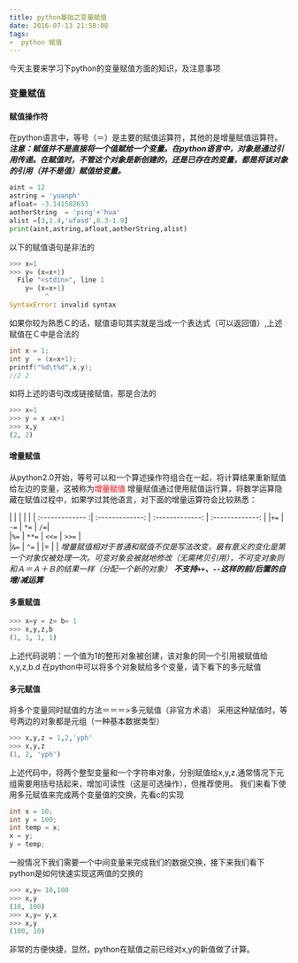 ```yaml
---
title: python基础之变量赋值
date: 2016-07-13 21:50:08
tags:
-  python 赋值
---
```

今天主要来学习下python的变量赋值方面的知识，及注意事项
### 变量赋值
#### 赋值操作符
在python语言中，等号（＝）是主要的赋值运算符，其他的是增量赋值运算符。
___注意：赋值并不是直接将一个值赋给一个变量。在python语言中，对象是通过引用传递。在赋值时，不管这个对象是新创建的，还是已存在的变量，都是将该对象的引用（并不是值）赋值给变量。___
```python
aint = 12
astring = 'yuanph'
afloat= -3.141582653
aotherString  = 'ping'+'hua'
alist =[3,1.4,'ufasd',8.3-1.9]
print(aint,astring,afloat,aotherString,alist)
```
以下的赋值语句是非法的
```python
>>> x=1
>>> y= (x=x+1)
  File "<stdin>", line 1
    y= (x=x+1)
         ^
SyntaxError: invalid syntax
```
如果你较为熟悉Ｃ的话，赋值语句其实就是当成一个表达式（可以返回值）,上述赋值在Ｃ中是合法的
```C
int x = 1;
int y  = (x=x+1);
printf("%d\t%d",x,y);
//2	2
```
如将上述的语句改成链接赋值，那是合法的
```python
>>> x=1
>>> y = x =x+1
>>> x,y
(2, 2)
```
#### 增量赋值
从python2.0开始，等号可以和一个算述操作符组合在一起，将计算结果重新赋值给左边的变量，这被称为<font style= "color:red;">增量赋值</font>
增量赋值通过使用赋值运行算，将数学运算隐藏在赋值过程中，如果学过其他语言，对下面的增量运算符会比较熟悉：

|     |     | | |
| :------------- :| :-------------: | :-------------: | :-------------: |
|`+=`       | `-=`      | `*=`       | `/=`|       
|`%=`       | `**=`     | `<<=`      | `>>=` |     
|`&=`       | `^=`      | &#124;=       | |
*增量赋值相对于普通和赋值不仅是写法改变，最有意义的变化是第一个对象仅被处理一次。可变对象会被就地修改（无需拷贝引用），不可变对象则和Ａ＝Ａ＋Ｂ的结果一样（分配一个新的对象）*
___不支持`++`、`--`这样的前/后置的自增/减运算___

#### 多重赋值
 ```python
>>> x=y = z= b= 1
>>> x,y,z,b
(1, 1, 1, 1)
 ```
 上述代码说明：一个值为1的整形对象被创建，该对象的同一个引用被赋值给x,y,z,b.d 在python中可以将多个对象赋给多个变量，请下看下的多元赋值
#### 多元赋值
将多个变量同时赋值的方法＝＝＝>多元赋值（非官方术语）
采用这种赋值时，等号两边的对象都是元组（一种基本数据类型）
```python
>>> x,y,z = 1,2,'yph'
>>> x,y,z
(1, 2, 'yph')
```
上述代码中，将两个整型变量和一个字符串对象，分别赋值给x,y,z.通常情况下元组需要用括号括起来，增加可读性（这是可选操作），但推荐使用。
我们来看下使用多元赋值来完成两个变量值的交换，先看c的实现
```c
int x = 10;
int y = 100;
int temp = x;
x = y;
y = temp;
```
一般情况下我们需要一个中间变量来完成我们的数据交换，接下来我们看下python是如何快速实现这两值的交换的
```python
>>> x,y= 10,100
>>> x,y
(10, 100)
>>> x,y= y,x
>>> x,y
(100, 10)

```
非常的方便快捷，显然，python在赋值之前已经对x,y的新值做了计算。
